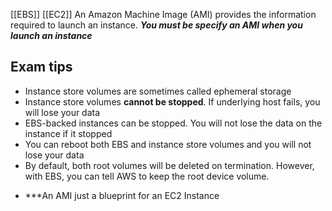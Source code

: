 [[EBS]] [[EC2]]
An Amazon Machine Image (AMI) provides the information required to launch an instance.
***You must be specify an AMI when you launch an instance***


## Exam tips

- Instance store volumes are sometimes called ephemeral storage
- Instance store volumes **cannot be stopped**. If underlying host fails, you will lose your data
- EBS-backed instances can be stopped. You will not lose the data on the instance if it stopped
- You can reboot both EBS and instance store volumes and you will not lose your data
- By default, both root volumes will be deleted on termination. However, with EBS, you can tell AWS to keep the root device volume.

* ***An AMI just a blueprint for an EC2 Instance